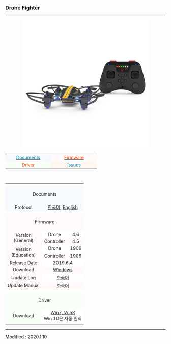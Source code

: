 ### Drone Fighter

---

<div align="center">
    <img src="/assets/images/products/drone_fighter_and_controller.jpg" alt="drone_fighter">
    <table style="padding: 0px 0px 0px 0px;">
        <tr>
            <td width="130" style="background-color:#F5FAFF"><a href="#Documents"><span style="color:#0489B1"><div align="center">Documents</div></span></a></td>
            <td width="130" style="background-color:#FFF9FA"><a href="#Firmware"><span style="color:#FF4000"><div align="center">Firmware</div></span></a></td>
        </tr>
        <tr>
            <td width="130" style="background-color:#F7FFF7"><a href="#Driver"><span style="color:#FF4000"><div align="center">Driver</div></span></a></td>
            <td width="13" style="background-color:#FFF7F0"><a href="https://github.com/BYROBOT/drone0/issues/" target="_blank"><span style="color:#0489B1"><div align="center">Issues</div></span></a></td>
        </tr>
    </table>
    <br>
    <table>
        <!-- Documents -->
        <tr><td colspan="3" style="background-color:#FFFFFF"></td></tr>
        <tr>
            <td colspan="3" style="background-color:#F5FAFF"><div align="center"><a name="Documents"></a>&nbsp;<br>Documents<br>&nbsp;</div></td>
        </tr>
        <!--
        <tr>
            <td style="background-color:#F5FAFF"><div align="center">User Manual</div></td>
            <td colspan="2" style="background-color:#FFFFFF"><div align="center"><a href="/documents/kr/products/e_drone/manual/user/">한국어</a></div></td>
        </tr>
        -->
        <tr>
            <td style="background-color:#F5FAFF"><div align="center">Protocol</div></td>
            <td colspan="2" style="background-color:#F5FAFF"><div align="center"><a href="/documents/kr/products/dronefighter2017/protocol/">한국어</a>,&nbsp;<a href="/documents/en/products/dronefighter2017/protocol/">English</a></div></td>
        </tr>
        <!-- Firmware -->
        <tr><td colspan="3" style="background-color:#FFFFFF"></td></tr>
        <tr>
            <td colspan="3" style="background-color:#FFF9FA"><div align="center"><a name="Firmware"></a>&nbsp;<br>Firmware<br>&nbsp;</div></td>
        </tr>
        <tr>
            <td rowspan="2" style="background-color:#FFF9FA"><div align="center">Version<br>(General)</div></td>
            <td style="background-color:#FFFFFF"><div align="center">Drone</div></td>
            <td style="background-color:#FFFFFF"><div align="center">4.6</div></td>
        </tr>
        <tr>
            <td style="background-color:#FFF9FA"><div align="center">Controller</div></td>
            <td style="background-color:#FFF9FA"><div align="center">4.5</div></td>
        </tr>
        <tr>
            <td rowspan="2" style="background-color:#FFF9FA"><div align="center">Version<br>(Education)</div></td>
            <td style="background-color:#FFFFFF"><div align="center">Drone</div></td>
            <td style="background-color:#FFFFFF"><div align="center">1906</div></td>
        </tr>
        <tr>
            <td style="background-color:#FFF9FA"><div align="center">Controller</div></td>
            <td style="background-color:#FFF9FA"><div align="center">1906</div></td>
        </tr>
        <tr>
            <td style="background-color:#FFF9FA"><div align="center">Release Date</div></td>
            <td colspan="2" style="background-color:#FFFFFF"><div align="center">2019.6.4</div></td>
        </tr>
        <tr>
            <td style="background-color:#FFF9FA"><div align="center">Download</div></td>
            <td colspan="2" style="background-color:#FFF9FA"><div align="center"><a href="https://drive.google.com/open?id=1Wscpo3fb_MKXeeCgRX00-nGu2n38l9Cr" target="_blank">Windows</a></div></td>
        </tr>
        <tr>
            <td style="background-color:#FFF9FA"><div align="center">Update Log</div></td>
            <td colspan="2" style="background-color:#FFFFFF"><div align="center"><a href="/documents/kr/products/dronefighter2017/log/updates/firmware/">한국어</a></div></td>
        </tr>
        <tr>
            <td style="background-color:#FFF9FA"><div align="center">Update Manual</div></td>
            <td colspan="2" style="background-color:#FFF9FA">
                <div align="center">
                    <a href="/documents/kr/products/dronefighter2017/manual/update/">한국어</a>
                </div>
            </td>
        </tr>
        <!-- Driver -->
        <tr><td colspan="3" style="background-color:#FFFFFF"></td></tr>
        <tr>
            <td colspan="3" style="background-color:#F7FFF7"><div align="center"><a name="Driver"></a>&nbsp;<br>Driver<br>&nbsp;</div></td>
        </tr>
        <tr>
            <td style="background-color:#F7FFF7">
                <div align="center">Download</div>
            </td>
            <td colspan="2" style="background-color:#FFFFFF">
                <div align="center"><a href="https://drive.google.com/open?id=19bmT3b8a3nEqCXzXk88lMeO7gHxyGZuY" target="_blank">Win7, Win8</a></div>
                <div align="center">Win 10은 자동 인식</div>
            </td>
        </tr>
        <tr><td colspan="3" style="background-color:#FFFFFF"></td></tr>
    </table>
</div>

---

Modified : 2020.1.10
